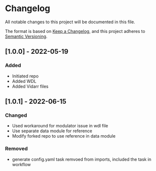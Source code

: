 # Changelog
All notable changes to this project will be documented in this file.

The format is based on [Keep a Changelog](https://keepachangelog.com/en/1.0.0/),
and this project adheres to [Semantic Versioning](https://semver.org/spec/v2.0.0.html).

## [1.0.0] - 2022-05-19
### Added
- Initiated repo
- Added WDL
- Added Vidarr files

## [1.0.1] - 2022-06-15
### Changed
- Used workaround for modulator issue in wdl file
- Use separate data module for reference
- Modify forked repo to use reference in data module

### Removed
- generate config.yaml task remvoed from imports, included the task in workflow
